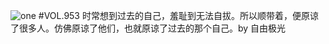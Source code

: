 ![one](http://image.wufazhuce.com/FglKTAsTvOvLTYnKsZFibLJ1rsn6)
#VOL.953
时常想到过去的自己，羞耻到无法自拔。所以顺带着，便原谅了很多人。仿佛原谅了他们，也就原谅了过去的那个自己。by 自由极光
